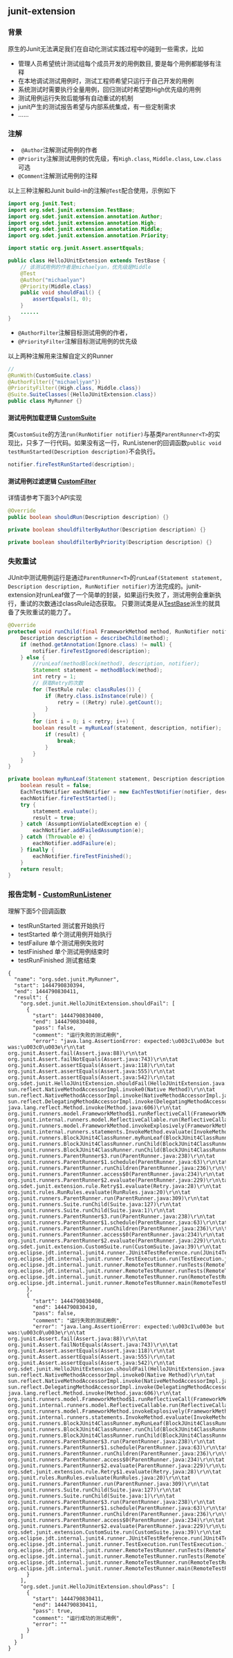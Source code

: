 ## junit-extension

### 背景

原生的Junit无法满足我们在自动化测试实践过程中的碰到一些需求，比如

- 管理人员希望统计测试组每个成员开发的用例数目, 要是每个用例都能够有注释
- 在本地调试测试用例时，测试工程师希望只运行于自己开发的用例
- 系统测试时需要执行全量用例，回归测试时希望跑High优先级的用例
- 测试用例运行失败后能够有自动重试的机制
- junit产生的测试报告希望与内部系统集成，有一些定制需求
- ......

### 注解

- ` @Author`注解测试用例的作者
- `@Priority`注解测试用例的优先级，有`High.class`, `Middle.class`, `Low.class`可选
- `@Comment`注解测试用例的注释

以上三种注解和Junit build-in的注解`@Test`配合使用，示例如下   

```java
import org.junit.Test;
import org.sdet.junit.extension.TestBase;
import org.sdet.junit.extension.annotation.Author;
import org.sdet.junit.extension.annotation.High;
import org.sdet.junit.extension.annotation.Middle;
import org.sdet.junit.extension.annotation.Priority;

import static org.junit.Assert.assertEquals;

public class HelloJUnitExtension extends TestBase {
    // 该测试用例的作者是michaelyan，优先级是Middle
    @Test
    @Author("michaelyan")
    @Priority(Middle.class)
    public void shouldFail() {
        assertEquals(1, 0);
    }
    ......
}
```

- `@AuthorFilter`注解目标测试用例的作者，
- `@PriorityFilter`注解目标测试用例的优先级

以上两种注解用来注解自定义的Runner

```java
//
@RunWith(CustomSuite.class)
@AuthorFilter({"michaeljyan"})
@PriorityFilter({High.class, Middle.class})
@Suite.SuiteClasses({HelloJUnitExtension.class})
public class MyRunner {}
```

#### 测试用例加载逻辑 [CustomSuite](https://github.com/yanjian824/junit-extension/blob/master/src/main/java/org/sdet/junit/extension/CustomSuite.java)

类`CustomSuite`的方法`run(RunNotifier notifier)`与基类`ParentRunner<T>`的实现比，只多了一行代码。如果没有这一行，RunListener的回调函数`public void testRunStarted(Description description)`不会执行。
```java
notifier.fireTestRunStarted(description);
```

#### 测试用例过滤逻辑 [CustomFilter](https://github.com/yanjian824/junit-extension/blob/master/src/main/java/org/sdet/junit/extension/CustomFilter.java)

详情请参考下面3个API实现
```java
@Override
public boolean shouldRun(Description description) {}

private boolean shouldfilterByAuthor(Description description) {}

private boolean shouldfilterByPriority(Description description) {}
```

### 失败重试

JUnit中测试用例运行是通过`ParentRunner<T>`的`runLeaf(Statement statement, Description description, RunNotifier notifier)`方法完成的。junit-extension对runLeaf做了一个简单的封装，如果运行失败了，测试用例会重新执行，重试的次数通过classRule动态获取。
只要测试类是从[TestBase](https://github.com/yanjian824/junit-extension/blob/master/src/main/java/org/sdet/junit/extension/TestBase.java)派生的就具备了失败重试的能力了。

```java
@Override
protected void runChild(final FrameworkMethod method, RunNotifier notifier) {
    Description description = describeChild(method);
    if (method.getAnnotation(Ignore.class) != null) {
        notifier.fireTestIgnored(description);
    } else {
        //runLeaf(methodBlock(method), description, notifier);
        Statement statement = methodBlock(method);
        int retry = 1;
        // 获取Retry的次数
        for (TestRule rule: classRules()) {
            if (Retry.class.isInstance(rule)) {
                retry = ((Retry) rule).getCount();
            }
        }
        for (int i = 0; i < retry; i++) {
        boolean result = myRunLeaf(statement, description, notifier);
            if (result) {
                break;
            }
        }
    }
}

private boolean myRunLeaf(Statement statement, Description description, RunNotifier notifier) {
    boolean result = false;
    EachTestNotifier eachNotifier = new EachTestNotifier(notifier, description);
    eachNotifier.fireTestStarted();
    try {
        statement.evaluate();
        result = true;
    } catch (AssumptionViolatedException e) {
        eachNotifier.addFailedAssumption(e);
    } catch (Throwable e) {
        eachNotifier.addFailure(e);
    } finally {
        eachNotifier.fireTestFinished();
    }
    return result;  
}
```

### 报告定制 - [CustomRunListener](https://github.com/yanjian824/junit-extension/blob/master/src/main/java/org/sdet/junit/extension/report/CustomRunListener.java)

理解下面5个回调函数
- testRunStarted 测试套开始执行
- testStarted 单个测试用例开始执行
- testFailure 单个测试用例失败时
- testFinished 单个测试用例结束时
- testRunFinished 测试套结束

```
{
  "name": "org.sdet.junit.MyRunner",
  "start": 1444790830394,
  "end": 1444790830411,
  "result": {
    "org.sdet.junit.HelloJUnitExtension.shouldFail": [
      {
        "start": 1444790830400,
        "end": 1444790830408,
        "pass": false,
        "comment": "运行失败的测试用例",
        "error": "java.lang.AssertionError: expected:\u003c1\u003e but was:\u003c0\u003e\r\n\tat org.junit.Assert.fail(Assert.java:88)\r\n\tat org.junit.Assert.failNotEquals(Assert.java:743)\r\n\tat org.junit.Assert.assertEquals(Assert.java:118)\r\n\tat org.junit.Assert.assertEquals(Assert.java:555)\r\n\tat org.junit.Assert.assertEquals(Assert.java:542)\r\n\tat org.sdet.junit.HelloJUnitExtension.shouldFail(HelloJUnitExtension.java:20)\r\n\tat sun.reflect.NativeMethodAccessorImpl.invoke0(Native Method)\r\n\tat sun.reflect.NativeMethodAccessorImpl.invoke(NativeMethodAccessorImpl.java:57)\r\n\tat sun.reflect.DelegatingMethodAccessorImpl.invoke(DelegatingMethodAccessorImpl.java:43)\r\n\tat java.lang.reflect.Method.invoke(Method.java:606)\r\n\tat org.junit.runners.model.FrameworkMethod$1.runReflectiveCall(FrameworkMethod.java:47)\r\n\tat org.junit.internal.runners.model.ReflectiveCallable.run(ReflectiveCallable.java:12)\r\n\tat org.junit.runners.model.FrameworkMethod.invokeExplosively(FrameworkMethod.java:49)\r\n\tat org.junit.internal.runners.statements.InvokeMethod.evaluate(InvokeMethod.java:17)\r\n\tat org.junit.runners.BlockJUnit4ClassRunner.myRunLeaf(BlockJUnit4ClassRunner.java:96)\r\n\tat org.junit.runners.BlockJUnit4ClassRunner.runChild(BlockJUnit4ClassRunner.java:82)\r\n\tat org.junit.runners.BlockJUnit4ClassRunner.runChild(BlockJUnit4ClassRunner.java:1)\r\n\tat org.junit.runners.ParentRunner$3.run(ParentRunner.java:238)\r\n\tat org.junit.runners.ParentRunner$1.schedule(ParentRunner.java:63)\r\n\tat org.junit.runners.ParentRunner.runChildren(ParentRunner.java:236)\r\n\tat org.junit.runners.ParentRunner.access$0(ParentRunner.java:234)\r\n\tat org.junit.runners.ParentRunner$2.evaluate(ParentRunner.java:229)\r\n\tat org.sdet.junit.extension.rule.Retry$1.evaluate(Retry.java:28)\r\n\tat org.junit.rules.RunRules.evaluate(RunRules.java:20)\r\n\tat org.junit.runners.ParentRunner.run(ParentRunner.java:309)\r\n\tat org.junit.runners.Suite.runChild(Suite.java:127)\r\n\tat org.junit.runners.Suite.runChild(Suite.java:1)\r\n\tat org.junit.runners.ParentRunner$3.run(ParentRunner.java:238)\r\n\tat org.junit.runners.ParentRunner$1.schedule(ParentRunner.java:63)\r\n\tat org.junit.runners.ParentRunner.runChildren(ParentRunner.java:236)\r\n\tat org.junit.runners.ParentRunner.access$0(ParentRunner.java:234)\r\n\tat org.junit.runners.ParentRunner$2.evaluate(ParentRunner.java:229)\r\n\tat org.sdet.junit.extension.CustomSuite.run(CustomSuite.java:39)\r\n\tat org.eclipse.jdt.internal.junit4.runner.JUnit4TestReference.run(JUnit4TestReference.java:50)\r\n\tat org.eclipse.jdt.internal.junit.runner.TestExecution.run(TestExecution.java:38)\r\n\tat org.eclipse.jdt.internal.junit.runner.RemoteTestRunner.runTests(RemoteTestRunner.java:459)\r\n\tat org.eclipse.jdt.internal.junit.runner.RemoteTestRunner.runTests(RemoteTestRunner.java:675)\r\n\tat org.eclipse.jdt.internal.junit.runner.RemoteTestRunner.run(RemoteTestRunner.java:382)\r\n\tat org.eclipse.jdt.internal.junit.runner.RemoteTestRunner.main(RemoteTestRunner.java:192)\r\n"
      },
      {
        "start": 1444790830408,
        "end": 1444790830410,
        "pass": false,
        "comment": "运行失败的测试用例",
        "error": "java.lang.AssertionError: expected:\u003c1\u003e but was:\u003c0\u003e\r\n\tat org.junit.Assert.fail(Assert.java:88)\r\n\tat org.junit.Assert.failNotEquals(Assert.java:743)\r\n\tat org.junit.Assert.assertEquals(Assert.java:118)\r\n\tat org.junit.Assert.assertEquals(Assert.java:555)\r\n\tat org.junit.Assert.assertEquals(Assert.java:542)\r\n\tat org.sdet.junit.HelloJUnitExtension.shouldFail(HelloJUnitExtension.java:20)\r\n\tat sun.reflect.NativeMethodAccessorImpl.invoke0(Native Method)\r\n\tat sun.reflect.NativeMethodAccessorImpl.invoke(NativeMethodAccessorImpl.java:57)\r\n\tat sun.reflect.DelegatingMethodAccessorImpl.invoke(DelegatingMethodAccessorImpl.java:43)\r\n\tat java.lang.reflect.Method.invoke(Method.java:606)\r\n\tat org.junit.runners.model.FrameworkMethod$1.runReflectiveCall(FrameworkMethod.java:47)\r\n\tat org.junit.internal.runners.model.ReflectiveCallable.run(ReflectiveCallable.java:12)\r\n\tat org.junit.runners.model.FrameworkMethod.invokeExplosively(FrameworkMethod.java:49)\r\n\tat org.junit.internal.runners.statements.InvokeMethod.evaluate(InvokeMethod.java:17)\r\n\tat org.junit.runners.BlockJUnit4ClassRunner.myRunLeaf(BlockJUnit4ClassRunner.java:96)\r\n\tat org.junit.runners.BlockJUnit4ClassRunner.runChild(BlockJUnit4ClassRunner.java:82)\r\n\tat org.junit.runners.BlockJUnit4ClassRunner.runChild(BlockJUnit4ClassRunner.java:1)\r\n\tat org.junit.runners.ParentRunner$3.run(ParentRunner.java:238)\r\n\tat org.junit.runners.ParentRunner$1.schedule(ParentRunner.java:63)\r\n\tat org.junit.runners.ParentRunner.runChildren(ParentRunner.java:236)\r\n\tat org.junit.runners.ParentRunner.access$0(ParentRunner.java:234)\r\n\tat org.junit.runners.ParentRunner$2.evaluate(ParentRunner.java:229)\r\n\tat org.sdet.junit.extension.rule.Retry$1.evaluate(Retry.java:28)\r\n\tat org.junit.rules.RunRules.evaluate(RunRules.java:20)\r\n\tat org.junit.runners.ParentRunner.run(ParentRunner.java:309)\r\n\tat org.junit.runners.Suite.runChild(Suite.java:127)\r\n\tat org.junit.runners.Suite.runChild(Suite.java:1)\r\n\tat org.junit.runners.ParentRunner$3.run(ParentRunner.java:238)\r\n\tat org.junit.runners.ParentRunner$1.schedule(ParentRunner.java:63)\r\n\tat org.junit.runners.ParentRunner.runChildren(ParentRunner.java:236)\r\n\tat org.junit.runners.ParentRunner.access$0(ParentRunner.java:234)\r\n\tat org.junit.runners.ParentRunner$2.evaluate(ParentRunner.java:229)\r\n\tat org.sdet.junit.extension.CustomSuite.run(CustomSuite.java:39)\r\n\tat org.eclipse.jdt.internal.junit4.runner.JUnit4TestReference.run(JUnit4TestReference.java:50)\r\n\tat org.eclipse.jdt.internal.junit.runner.TestExecution.run(TestExecution.java:38)\r\n\tat org.eclipse.jdt.internal.junit.runner.RemoteTestRunner.runTests(RemoteTestRunner.java:459)\r\n\tat org.eclipse.jdt.internal.junit.runner.RemoteTestRunner.runTests(RemoteTestRunner.java:675)\r\n\tat org.eclipse.jdt.internal.junit.runner.RemoteTestRunner.run(RemoteTestRunner.java:382)\r\n\tat org.eclipse.jdt.internal.junit.runner.RemoteTestRunner.main(RemoteTestRunner.java:192)\r\n"
      }
    ],
    "org.sdet.junit.HelloJUnitExtension.shouldPass": [
      {
        "start": 1444790830411,
        "end": 1444790830411,
        "pass": true,
        "comment": "运行成功的测试用例",
        "error": ""
      }
    ]
  }
}
```

